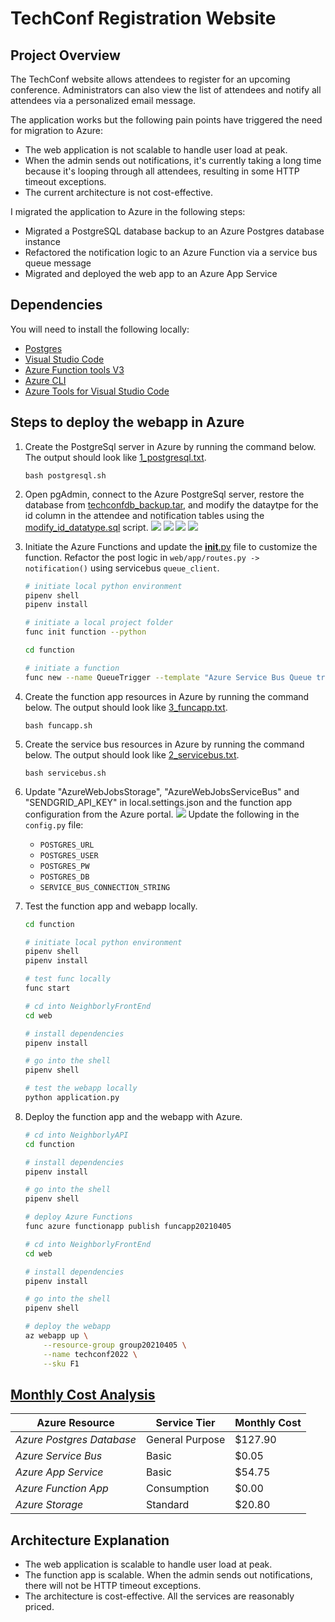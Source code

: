 # TechConf Registration Website

## Project Overview
The TechConf website allows attendees to register for an upcoming conference. Administrators can also view the list of attendees and notify all attendees via a personalized email message.

The application works but the following pain points have triggered the need for migration to Azure:
 - The web application is not scalable to handle user load at peak.
 - When the admin sends out notifications, it's currently taking a long time because it's looping through all attendees, resulting in some HTTP timeout exceptions.
 - The current architecture is not cost-effective.

I migrated the application to Azure in the following steps: 
- Migrated a PostgreSQL database backup to an Azure Postgres database instance
- Refactored the notification logic to an Azure Function via a service bus queue message
- Migrated and deployed the web app to an Azure App Service



## Dependencies

You will need to install the following locally:
- [Postgres](https://www.postgresql.org/download/)
- [Visual Studio Code](https://code.visualstudio.com/download)
- [Azure Function tools V3](https://docs.microsoft.com/en-us/azure/azure-functions/functions-run-local?tabs=windows%2Ccsharp%2Cbash#install-the-azure-functions-core-tools)
- [Azure CLI](https://docs.microsoft.com/en-us/cli/azure/install-azure-cli?view=azure-cli-latest)
- [Azure Tools for Visual Studio Code](https://marketplace.visualstudio.com/items?itemName=ms-vscode.vscode-node-azure-pack)

## Steps to deploy the webapp in Azure

1. Create the PostgreSql server in Azure by running the command below. The output should look like [1_postgresql.txt](https://github.com/iDataist/Migrate-Tech-Conference-App-to-Azure/blob/main/output/1_postgresql.txt). 
    ```
    bash postgresql.sh
    ```
2. Open pgAdmin, connect to the Azure PostgreSql server, restore the database from [techconfdb_backup.tar](https://github.com/iDataist/Migrate-Tech-Conference-App-to-Azure/blob/main/data/techconfdb_backup.tar), and modify the dataytpe for the id column in the attendee and notification tables using the [modify_id_datatype.sql](https://github.com/iDataist/Migrate-Tech-Conference-App-to-Azure/blob/main/data/modify_id_datatype.sql) script. 
    ![](output/add_azure_server_1.png)
    ![](output/add_azure_server_2.png)
    ![](output/restore.png)
    ![](output/modify_id.png)
3. Initiate the Azure Functions and update the [__init__.py](https://github.com/iDataist/Migrate-Tech-Conference-App-to-Azure/blob/main/function/QueueTrigger/__init__.py) file to customize the function. Refactor the post logic in `web/app/routes.py -> notification()` using servicebus `queue_client`.  

   ```bash
   # initiate local python environment
   pipenv shell
   pipenv install

   # initiate a local project folder
   func init function --python

   cd function

   # initiate a function
   func new --name QueueTrigger --template "Azure Service Bus Queue trigger" --language python
   ``` 
4. Create the function app resources in Azure by running the command below. The output should look like [3_funcapp.txt](https://github.com/iDataist/Migrate-Tech-Conference-App-to-Azure/blob/main/output/3_funcapp.txt). 
    ```
    bash funcapp.sh
    ```
5. Create the service bus resources in Azure by running the command below. The output should look like [2_servicebus.txt](https://github.com/iDataist/Migrate-Tech-Conference-App-to-Azure/blob/main/output/2_servicebus.txt). 
    ```
    bash servicebus.sh
    ```

6. Update "AzureWebJobsStorage", "AzureWebJobsServiceBus" and "SENDGRID_API_KEY" in local.settings.json and the function app configuration from the Azure portal. 
    ![](output/funcapp_config.png)
    Update the following in the `config.py` file: 
      - `POSTGRES_URL`
      - `POSTGRES_USER`
      - `POSTGRES_PW`
      - `POSTGRES_DB`
      - `SERVICE_BUS_CONNECTION_STRING`
7. Test the function app and webapp locally.
   ```bash
   cd function

   # initiate local python environment
   pipenv shell
   pipenv install

   # test func locally
   func start
   ``` 
    ```bash
    # cd into NeighborlyFrontEnd
    cd web

    # install dependencies
    pipenv install

    # go into the shell
    pipenv shell

    # test the webapp locally
    python application.py   
    ```
8. Deploy the function app and the webapp with Azure.
    ```bash
    # cd into NeighborlyAPI
    cd function

    # install dependencies
    pipenv install

    # go into the shell
    pipenv shell

    # deploy Azure Functions
    func azure functionapp publish funcapp20210405
    ```
    ```bash
    # cd into NeighborlyFrontEnd
    cd web

    # install dependencies
    pipenv install

    # go into the shell
    pipenv shell

    # deploy the webapp 
    az webapp up \
        --resource-group group20210405 \
        --name techconf2022 \
        --sku F1 
    ```

## [Monthly Cost Analysis](https://azure.microsoft.com/en-us/pricing/calculator/)

| Azure Resource | Service Tier | Monthly Cost |
| ------------ | ------------ | ------------ |
| *Azure Postgres Database* | General Purpose | $127.90       |
| *Azure Service Bus*   |   Basic      |     $0.05         |
| *Azure App Service*   |   Basic      |       $54.75       |
| *Azure Function App*   |   Consumption   |    $0.00         |
| *Azure Storage*   |   Standard      |       $20.80       |
## Architecture Explanation
 - The web application is scalable to handle user load at peak.
 - The function app is scalable. When the admin sends out notifications, there will not be HTTP timeout exceptions. 
 - The architecture is cost-effective. All the services are reasonably priced.